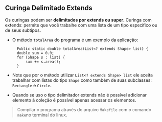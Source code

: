 
## Curinga Delimitado Extends 

Os curingas podem ser **delimitados por extends ou super**. Curinga com extends: permite que você trabalhe com uma lista de um tipo específico ou de seus subtipos.

- O método ``totalArea`` do programa é um exemplo da aplicação: 

        Public static double totalArea(List<? extends Shape> list) {
        double sum = 0.0;
        for (Shape s : list) {
            sum += s.area();
        }

- Note que por o método utilizar ``List<? extends Shape> list`` ele aceita trabalhar com listas do tipo ``Shape`` como também de suas subclasses: ``Rectangle`` e ``Circle``.

- Quando se uso o tipo delimitador extends não é possível adicionar elemento à coleção é possível apenas acessar os elementos.

> Compilar o programa através do arquivo ``Makefile`` com o comando ``make``no terminal do linux.